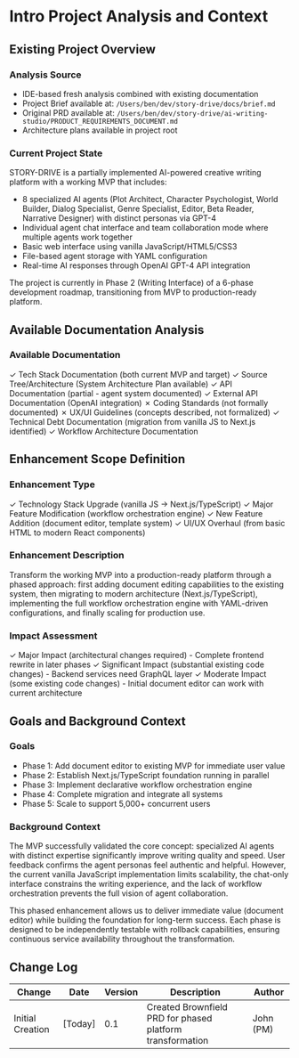 # Intro Project Analysis and Context

## Existing Project Overview

### Analysis Source
- IDE-based fresh analysis combined with existing documentation
- Project Brief available at: `/Users/ben/dev/story-drive/docs/brief.md`
- Original PRD available at: `/Users/ben/dev/story-drive/ai-writing-studio/PRODUCT_REQUIREMENTS_DOCUMENT.md`
- Architecture plans available in project root

### Current Project State
STORY-DRIVE is a partially implemented AI-powered creative writing platform with a working MVP that includes:
- 8 specialized AI agents (Plot Architect, Character Psychologist, World Builder, Dialog Specialist, Genre Specialist, Editor, Beta Reader, Narrative Designer) with distinct personas via GPT-4
- Individual agent chat interface and team collaboration mode where multiple agents work together
- Basic web interface using vanilla JavaScript/HTML5/CSS3
- File-based agent storage with YAML configuration
- Real-time AI responses through OpenAI GPT-4 API integration

The project is currently in Phase 2 (Writing Interface) of a 6-phase development roadmap, transitioning from MVP to production-ready platform.

## Available Documentation Analysis

### Available Documentation
✓ Tech Stack Documentation (both current MVP and target)
✓ Source Tree/Architecture (System Architecture Plan available)
✓ API Documentation (partial - agent system documented)
✓ External API Documentation (OpenAI integration)
✗ Coding Standards (not formally documented)
✗ UX/UI Guidelines (concepts described, not formalized)
✓ Technical Debt Documentation (migration from vanilla JS to Next.js identified)
✓ Workflow Architecture Documentation

## Enhancement Scope Definition

### Enhancement Type
✓ Technology Stack Upgrade (vanilla JS → Next.js/TypeScript)
✓ Major Feature Modification (workflow orchestration engine)
✓ New Feature Addition (document editor, template system)
✓ UI/UX Overhaul (from basic HTML to modern React components)

### Enhancement Description
Transform the working MVP into a production-ready platform through a phased approach: first adding document editing capabilities to the existing system, then migrating to modern architecture (Next.js/TypeScript), implementing the full workflow orchestration engine with YAML-driven configurations, and finally scaling for production use.

### Impact Assessment
✓ Major Impact (architectural changes required) - Complete frontend rewrite in later phases
✓ Significant Impact (substantial existing code changes) - Backend services need GraphQL layer
✓ Moderate Impact (some existing code changes) - Initial document editor can work with current architecture

## Goals and Background Context

### Goals
- Phase 1: Add document editor to existing MVP for immediate user value
- Phase 2: Establish Next.js/TypeScript foundation running in parallel
- Phase 3: Implement declarative workflow orchestration engine
- Phase 4: Complete migration and integrate all systems
- Phase 5: Scale to support 5,000+ concurrent users

### Background Context
The MVP successfully validated the core concept: specialized AI agents with distinct expertise significantly improve writing quality and speed. User feedback confirms the agent personas feel authentic and helpful. However, the current vanilla JavaScript implementation limits scalability, the chat-only interface constrains the writing experience, and the lack of workflow orchestration prevents the full vision of agent collaboration.

This phased enhancement allows us to deliver immediate value (document editor) while building the foundation for long-term success. Each phase is designed to be independently testable with rollback capabilities, ensuring continuous service availability throughout the transformation.

## Change Log
| Change | Date | Version | Description | Author |
|--------|------|---------|-------------|--------|
| Initial Creation | [Today] | 0.1 | Created Brownfield PRD for phased platform transformation | John (PM) |
